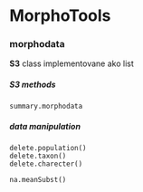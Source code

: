 # MorphoTools


### morphodata
**S3** class  implementovane ako list

##### S3 methods

```
summary.morphodata
```

##### data manipulation

```
delete.population()
delete.taxon()
delete.charecter()

na.meanSubst()
```


